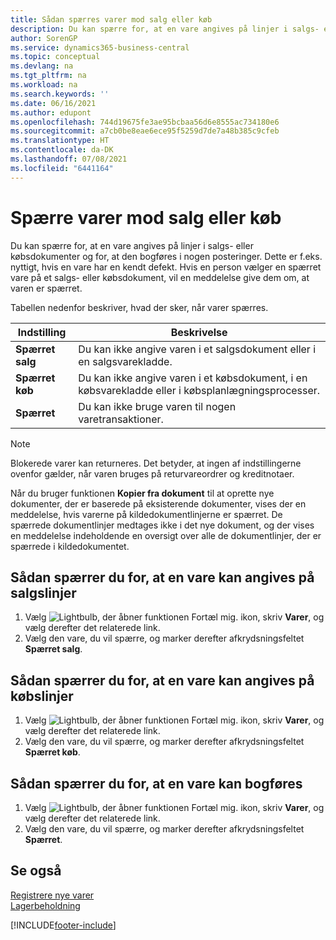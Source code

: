 ```yaml
---
title: Sådan spærres varer mod salg eller køb
description: Du kan spærre for, at en vare angives på linjer i salgs- eller købsdokumenter og for, at den bogføres i nogen posteringer.
author: SorenGP
ms.service: dynamics365-business-central
ms.topic: conceptual
ms.devlang: na
ms.tgt_pltfrm: na
ms.workload: na
ms.search.keywords: ''
ms.date: 06/16/2021
ms.author: edupont
ms.openlocfilehash: 744d19675fe3ae95bcbaa56d6e8555ac734180e6
ms.sourcegitcommit: a7cb0be8eae6ece95f5259d7de7a48b385c9cfeb
ms.translationtype: HT
ms.contentlocale: da-DK
ms.lasthandoff: 07/08/2021
ms.locfileid: "6441164"
---
```

# <a name="block-items-from-sales-or-purchasing"></a>Spærre varer mod salg eller køb
Du kan spærre for, at en vare angives på linjer i salgs- eller købsdokumenter og for, at den bogføres i nogen posteringer. Dette er f.eks. nyttigt, hvis en vare har en kendt defekt. Hvis en person vælger en spærret vare på et salgs- eller købsdokument, vil en meddelelse give dem om, at varen er spærret.

Tabellen nedenfor beskriver, hvad der sker, når varer spærres.  

|Indstilling|Beskrivelse|  
|--------------------|------------|  
|**Spærret salg**|Du kan ikke angive varen i et salgsdokument eller i en salgsvarekladde.|  
|**Spærret køb**|Du kan ikke angive varen i et købsdokument, i en købsvarekladde eller i købsplanlægningsprocesser.|  
|**Spærret**|Du kan ikke bruge varen til nogen varetransaktioner.|  

> [!NOTE]
> Blokerede varer kan returneres. Det betyder, at ingen af indstillingerne ovenfor gælder, når varen bruges på returvareordrer og kreditnotaer.

Når du bruger funktionen **Kopier fra dokument** til at oprette nye dokumenter, der er baserede på eksisterende dokumenter, vises der en meddelelse, hvis varerne på kildedokumentlinjerne er spærret. De spærrede dokumentlinjer medtages ikke i det nye dokument, og der vises en meddelelse indeholdende en oversigt over alle de dokumentlinjer, der er spærrede i kildedokumentet.

## <a name="to-block-an-item-from-being-entered-on-sales-lines"></a>Sådan spærrer du for, at en vare kan angives på salgslinjer  
1.  Vælg ![Lightbulb, der åbner funktionen Fortæl mig.](media/ui-search/search_small.png "Fortæl mig, hvad du vil foretage dig") ikon, skriv **Varer**, og vælg derefter det relaterede link.  
2.  Vælg den vare, du vil spærre, og marker derefter afkrydsningsfeltet **Spærret salg**.  

## <a name="to-block-an-item-from-being-entered-on-purchase-lines"></a>Sådan spærrer du for, at en vare kan angives på købslinjer  
1.  Vælg ![Lightbulb, der åbner funktionen Fortæl mig.](media/ui-search/search_small.png "Fortæl mig, hvad du vil foretage dig") ikon, skriv **Varer**, og vælg derefter det relaterede link.  
2.  Vælg den vare, du vil spærre, og marker derefter afkrydsningsfeltet **Spærret køb**.  

## <a name="to-block-an-item-from-being-posted"></a>Sådan spærrer du for, at en vare kan bogføres
1. Vælg ![Lightbulb, der åbner funktionen Fortæl mig.](media/ui-search/search_small.png "Fortæl mig, hvad du vil foretage dig") ikon, skriv **Varer**, og vælg derefter det relaterede link.
2. Vælg den vare, du vil spærre, og marker derefter afkrydsningsfeltet **Spærret**.

## <a name="see-also"></a>Se også  
[Registrere nye varer](inventory-how-register-new-items.md)  
[Lagerbeholdning](inventory-manage-inventory.md)  


[!INCLUDE[footer-include](includes/footer-banner.md)]